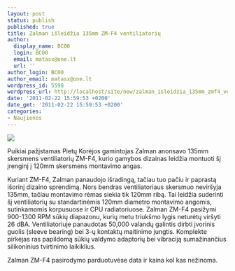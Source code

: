 ```yaml
---
layout: post
status: publish
published: true
title: Zalman išleidžia 135mm ZM-F4 ventiliatorių
author:
  display_name: BC00
  login: BC00
  email: matasx@one.lt
  url: ''
author_login: BC00
author_email: matasx@one.lt
wordpress_id: 5598
wordpress_url: http://localhost/site/new/zalman_isleidzia_135mm_zmf4_ventiliatoriu/
date: '2011-02-22 15:59:53 +0200'
date_gmt: '2011-02-22 15:59:53 +0200'
categories:
- Naujienos
---
```

<div class="imgright"><img src="http://www.part.lt/img/a77956a6ebf33b30857887e27537d016278.jpg"  /></div>
<p>Puikiai pažįstamas Pietų Korėjos gamintojas Zalman anonsavo 135mm skersmens ventiliatorių ZM-F4, kurio gamybos dizainas leidžia montuoti šį įrenginį į 120mm skersmens montavimo angas.</p>
<p>Kuriant ZM-F4, Zalman panaudojo išradingą, tačiau tuo pačiu ir paprastą išorinį dizaino sprendimą. Nors bendras ventiliatoriaus skersmuo neviršyja 135mm, tačiau montavimo rėmas siekia tik 120mm ribą. Tai leidžia suderinti šį ventiliatorių su standartinėmis 120mm diametro montavimo angomis, sutinkamomis korpusuose ir CPU radiatoriuose. Zalman ZM-F4 pasižymi 900-1300 RPM sūkių diapazonu, kurių metu triukšmo lygis neturėtų viršyti 26 dBA. Ventiliatoriuje panaudotas 50,000 valandų galintis dirbti įvorinis guolis (sleeve bearing) bei 3-ų kontaktų maitinimo jungtis. Komplekte pirkėjas ras papildomą sūkių valdymo adaptorių bei vibraciją sumažinančius silikoninius tvirtinimo laikiklius.</p>
<p>Zalman ZM-F4 pasirodymo parduotuvėse data ir kaina kol kas nežinoma.<br /></p>

